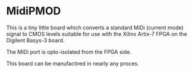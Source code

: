 # MidiPMOD

This is a tiny little board which converts a standard MiDi (current mode) signal to CMOS levels
suitable for use with the Xilinx Artix-7 FPGA on the Digilent Basys-3 board.

The MiDi port is opto-isolated from the FPGA side.

This board can be manufactired in nearly any proces.
